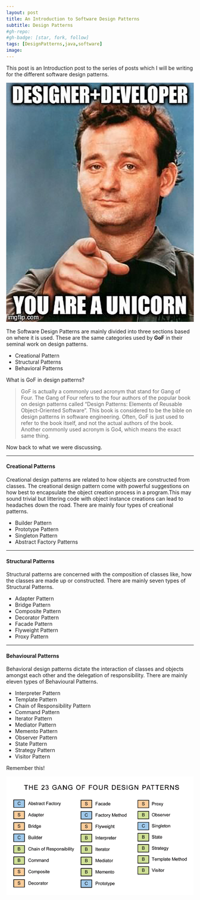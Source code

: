 ```yaml
---
layout: post
title: An Introduction to Software Design Patterns
subtitle: Design Patterns
#gh-repo:
#gh-badge: [star, fork, follow]
tags: [DesignPatterns,java,software]
image:
---
```


This post is an Introduction post to the series of posts which I will be writing for the different software design patterns.

 ![Lets Learn to Design](../img/designdevunicorn.jpg)

The Software Design Patterns are mainly divided into three sections based on where it is used. These are the same categories used by **GoF** in their seminal work on design patterns.

- Creational Pattern
- Structural Patterns
- Behavioral Patterns

What is GoF in design patterns?

> GoF is actually a commonly used acronym that stand for Gang of Four. The Gang of Four refers to the four authors of the popular book on design patterns called “Design Patterns: Elements of Reusable Object-Oriented Software”. This book is considered to be the bible on design patterns in software engineering. Often, GoF is just used to refer to the book itself, and not the actual authors of the book. Another commonly used acronym is Go4, which means the exact same thing.
>

Now back to what we were discussing.

------

#### Creational Patterns

Creational design patterns are related to how objects are constructed from classes. The creational design pattern come with powerful suggestions on how best to encapsulate the object creation process in a program.This may sound trivial but littering code with object instance creations can lead to headaches down the road. There are mainly four types of creational patterns.

- Builder Pattern
- Prototype Pattern
- Singleton Pattern
- Abstract Factory Patterns

------

#### Structural Patterns

Structural patterns are concerned with the composition of classes like, how the classes are made up or constructed. There are mainly seven types of Structural Patterns.

- Adapter Pattern
- Bridge Pattern
- Composite Pattern
- Decorator Pattern
- Facade Pattern
- Flyweight Pattern
- Proxy Pattern

------

#### Behavioural Patterns

Behavioral design patterns dictate the interaction of classes and objects amongst each other and the delegation of responsibility. There are mainly eleven types of Behavioural Patterns.

- Interpreter Pattern
- Template Pattern
- Chain of Responsibility Pattern
- Command Pattern
- Iterator Pattern
- Mediator Pattern
- Memento Pattern
- Observer Pattern
- State Pattern
- Strategy Pattern
- Visitor Pattern

Remember this!

![GOF](../img/gof.png)
